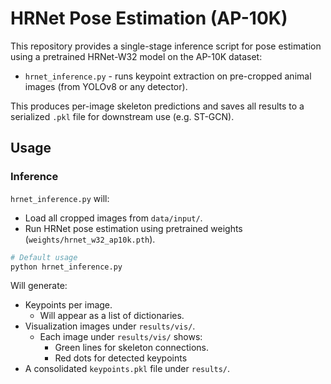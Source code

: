 # HRNet Pose Estimation (AP-10K)

This repository provides a single-stage inference script for pose estimation using a
pretrained HRNet-W32 model on the AP-10K dataset:

- `hrnet_inference.py` - runs keypoint extraction on pre-cropped animal images (from
  YOLOv8 or any detector).

This produces per-image skeleton predictions and saves all results to a serialized
`.pkl` file for downstream use (e.g. ST-GCN).

## Usage

### Inference

`hrnet_inference.py` will:

- Load all cropped images from `data/input/`.
- Run HRNet pose estimation using pretrained weights (`weights/hrnet_w32_ap10k.pth`).

```bash
# Default usage
python hrnet_inference.py
```

Will generate:

- Keypoints per image.
  - Will appear as a list of dictionaries.
- Visualization images under `results/vis/`.
  - Each image under `results/vis/` shows:
    - Green lines for skeleton connections.
    - Red dots for detected keypoints
- A consolidated `keypoints.pkl` file under `results/`.
